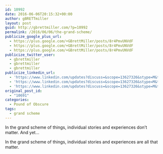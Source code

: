 ```yaml
---
id: 10992
date: 2016-06-06T20:15:32+00:00
author: gBRETTmiller
layout: post
guid: http://gbrettmiller.com/?p=10992
permalink: /2016/06/06/the-grand-scheme/
publicize_google_plus_url:
  - https://plus.google.com/+GBrettMiller/posts/8r4PmvUNVdF
  - https://plus.google.com/+GBrettMiller/posts/8r4PmvUNVdF
  - https://plus.google.com/+GBrettMiller/posts/8r4PmvUNVdF
publicize_twitter_user:
  - gbrettmiller
  - gbrettmiller
  - gbrettmiller
publicize_linkedin_url:
  - 'https://www.linkedin.com/updates?discuss=&scope=13627326&stype=M&topic=6145755042252152832&type=U&a=xTnV'
  - 'https://www.linkedin.com/updates?discuss=&scope=13627326&stype=M&topic=6145755042252152832&type=U&a=xTnV'
  - 'https://www.linkedin.com/updates?discuss=&scope=13627326&stype=M&topic=6145755042252152832&type=U&a=xTnV'
original_post_id:
  - "10691"
categories:
  - Pound of Obscure
tags:
  - grand scheme
---
```

In the grand scheme of things, individual stories and experiences don&#8217;t matter. And yet&#8230;

In the grand scheme of things, individual stories and experiences are all that matter.